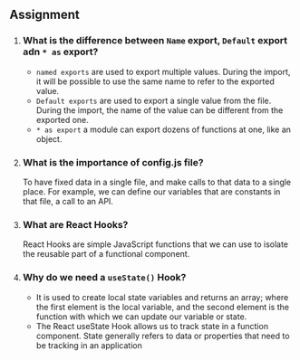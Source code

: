 ## Assignment

1. ### What is the difference between `Name` export, `Default` export adn `* as` export?
   -  `named exports` are used to export multiple values. During the import, it will be possible to use the same name to refer to the exported value.
   -  `Default exports` are used to export a single value from the file. During the import, the name of the value can be different from the exported one.
   -  `* as export` a module can export dozens of functions at one, like an object.
2. ### What is the importance of config.js file?
   To have fixed data in a single file, and make calls to that data to a single place. For example, we can define our variables that are constants in that file, a call to an API.
3. ### What are React Hooks?
   React Hooks are simple JavaScript functions that we can use to isolate the reusable part of a functional component.
4. ### Why do we need a `useState()` Hook?
   -  It is used to create local state variables and returns an array; where the first element is the local variable, and the second element is the function with which we can update our variable or state.
   -  The React useState Hook allows us to track state in a function component. State generally refers to data or properties that need to be tracking in an application

